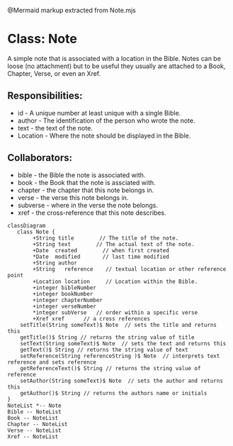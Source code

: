 @Mermaid markup extracted from Note.mjs
 # Class: Note

 A simple note that is associated with a location in the Bible.
 Notes can be loose (no attachment) but to be useful they usually
 are attached to a Book, Chapter, Verse, or even an Xref.

 ## Responsibilities:
 * id - A unique number at least unique with a single Bible.
 * author - The identification of the person who wrote the note.
 * text - the text of the note.
 * Location - Where the note should be displayed in the Bible.

 ## Collaborators:
 * bible - the Bible the note is associated with.
 * book - the Book that the note is assciated with.
 * chapter - the chapter that this note belongs in.
 * verse - the verse this note belongs in.
 * subverse - where in the verse the note belongs.
 * xref - the cross-reference that this note describes.
 ```mermaid
 classDiagram
    class Note {
         +String title        // The title of the note.
         +String text        // The actual text of the note.
         +Date  created        // when first created
         *Date  modified       // last time modified
         +String author
         +String   reference    // textual location or other reference point
         +Location location     // Location within the Bible.
         +integer bibleNumber
         +integer bookNumber
         +integer chapterNumber
         +integer verseNumber
         *integer subVerse   // order within a specific verse
         +Xref xref      // a cross references
     setTitle(String someText)$ Note  // sets the title and returns this
     getTitle()$ String // returns the string value of title
     setText(String someText)$ Note  // sets the text and returns this
     getText()$ String // returns the string value of text
     setReference(String referenceString )$ Note  // interprets text reference and sets reference
     getReferenceText()$ String // returns the string value of reference
     setAuthor(String someText)$ Note  // sets the author and returns this
     getAuthor()$ String // returns the authors name or initials
 }
 NoteList *-- Note
 Bible -- NoteList
 Book -- NoteList
 Chapter -- NoteList
 Verse -- NoteList
 Xref -- NoteList
 ```

